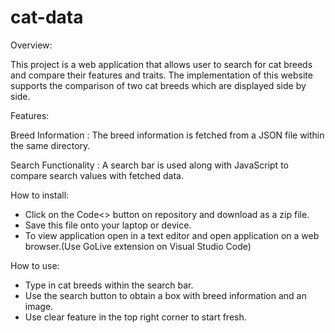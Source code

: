 # cat-data

Overview:

This project is a web application that allows user to search for cat breeds and compare their features and traits. The implementation of this website supports the comparison of two cat breeds which are displayed side by side.

Features:

Breed Information : The breed information is fetched from a JSON file within the same directory.

Search Functionality : A search bar is used along with JavaScript to compare search values with fetched data.

How to install:

- Click on the Code<> button on repository and download as a zip file.
- Save this file onto your laptop or device.
- To view application open in a text editor and open application on a web browser.(Use GoLive extension on Visual Studio Code)

How to use:

- Type in cat breeds within the search bar.
- Use the search button to obtain a box with breed information and an image.
- Use clear feature in the top right corner to start fresh.
